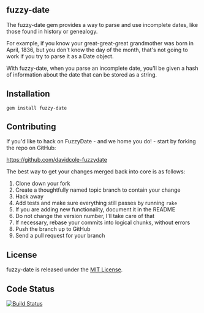 ## fuzzy-date

The fuzzy-date gem provides a way to parse and use incomplete dates, like those found in history or genealogy.

For example, if you know your great-great-great grandmother was born in April, 1836, but you don't know the day of the month, that's not going to work if you try to parse it as a Date object.

With fuzzy-date, when you parse an incomplete date, you'll be given a hash of information about the date that can be stored as a string.

## Installation

  `gem install fuzzy-date`

## Contributing

If you'd like to hack on FuzzyDate - and we home you do! - start by forking the repo on GitHub:

https://github.com/davidcole-fuzzydate

The best way to get your changes merged back into core is as follows:

1. Clone down your fork
1. Create a thoughtfully named topic branch to contain your change
1. Hack away
1. Add tests and make sure everything still passes by running `rake`
1. If you are adding new functionality, document it in the README
1. Do not change the version number, I'll take care of that
1. If necessary, rebase your commits into logical chunks, without errors
1. Push the branch up to GitHub
1. Send a pull request for your branch

## License

fuzzy-date is released under the [MIT License](http://www.opensource.org/licenses/MIT).

## Code Status

[![Build Status](https://travis-ci.org/davidcole/fuzzy-date.svg?branch=master)](https://travis-ci.org/davidcole/fuzzy-date)
